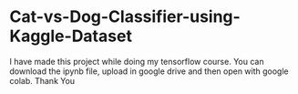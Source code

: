 # Cat-vs-Dog-Classifier-using-Kaggle-Dataset
I have made this project while doing my tensorflow course. You can download the ipynb file, upload in google drive and then open with google colab. Thank You

